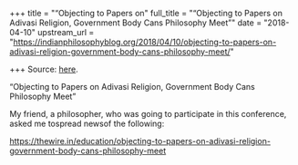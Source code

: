 +++
title = "“Objecting to Papers on"
full_title = "“Objecting to Papers on Adivasi Religion, Government Body Cans Philosophy Meet”"
date = "2018-04-10"
upstream_url = "https://indianphilosophyblog.org/2018/04/10/objecting-to-papers-on-adivasi-religion-government-body-cans-philosophy-meet/"

+++
Source: [here](https://indianphilosophyblog.org/2018/04/10/objecting-to-papers-on-adivasi-religion-government-body-cans-philosophy-meet/).

“Objecting to Papers on Adivasi Religion, Government Body Cans Philosophy Meet”

My friend, a philosopher, who was going to participate in this
conference, asked me tospread newsof the following:

<https://thewire.in/education/objecting-to-papers-on-adivasi-religion-government-body-cans-philosophy-meet>
